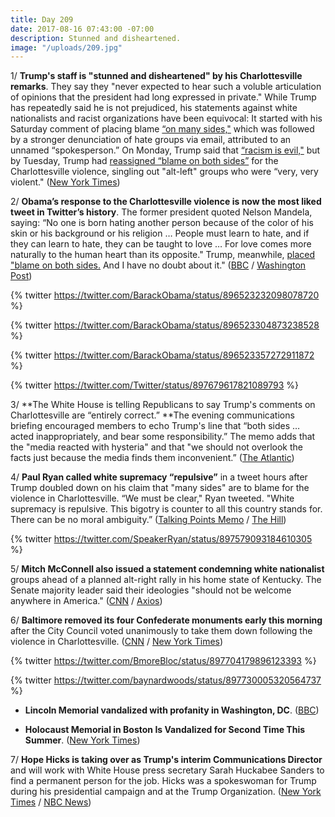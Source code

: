 ```yaml
---
title: Day 209
date: 2017-08-16 07:43:00 -07:00
description: Stunned and disheartened.
image: "/uploads/209.jpg"
---
```


1/ **Trump's staff is "stunned and disheartened" by his Charlottesville remarks**. They say they "never expected to hear such a voluble articulation of opinions that the president had long expressed in private." While Trump has repeatedly said he is not prejudiced, his statements against white nationalists and racist organizations have been equivocal: It started with his Saturday comment of placing blame [“on many sides,"](https://whatthefuckjusthappenedtoday.com/2017/08/14/day-207/#1-the-white-house-issued-a-statement) which was followed by a stronger denunciation of hate groups via email, attributed to an unnamed “spokesperson.” On Monday, Trump said that [“racism is evil,"](https://whatthefuckjusthappenedtoday.com/2017/08/14/day-207/#5-trump-finally-denounced-white-supr) but by Tuesday, Trump had [reassigned “blame on both sides”](https://whatthefuckjusthappenedtoday.com/2017/08/15/day-208/#2-trump-again-blamed-both-sides-for) for the Charlottesville violence, singling out "alt-left" groups who were “very, very violent." ([New York Times](https://www.nytimes.com/2017/08/15/us/politics/trump-charlottesville-white-nationalists.html))

2/ **Obama’s response to the Charlottesville violence is now the most liked tweet in Twitter’s history**. The former president quoted Nelson Mandela, saying:  “No one is born hating another person because of the color of his skin or his background or his religion … People must learn to hate, and if they can learn to hate, they can be taught to love … For love comes more naturally to the human heart than its opposite." Trump, meanwhile, [placed "blame on both sides.](https://whatthefuckjusthappenedtoday.com/2017/08/15/day-208/#2-trump-again-blamed-both-sides-for) And I have no doubt about it." ([BBC](http://www.bbc.com/news/technology-40945096) / [Washington Post](https://www.washingtonpost.com/news/the-fix/wp/2017/08/15/obamas-response-to-charlottesville-violence-is-one-of-the-most-popular-in-twitters-history/))

{% twitter https://twitter.com/BarackObama/status/896523232098078720 %}

{% twitter https://twitter.com/BarackObama/status/896523304873238528  %}

{% twitter https://twitter.com/BarackObama/status/896523357272911872 %}

{% twitter https://twitter.com/Twitter/status/897679617821089793 %}

3/ **The White House is telling Republicans to say Trump's comments on Charlottesville are “entirely correct.” **The evening communications briefing encouraged members to echo Trump's line that “both sides … acted inappropriately, and bear some responsibility.” The memo adds that the "media reacted with hysteria" and that "we should not overlook the facts just because the media finds them inconvenient.” ([The Atlantic](https://www.theatlantic.com/politics/archive/2017/08/the-president-was-entirely-correct/537042/))

4/ **Paul Ryan called white supremacy “repulsive”** in a tweet hours after Trump doubled down on his claim that "many sides" are to blame for the violence in Charlottesville. “We must be clear," Ryan tweeted. "White supremacy is repulsive. This bigotry is counter to all this country stands for. There can be no moral ambiguity.” ([Talking Points Memo](http://talkingpointsmemo.com/livewire/paul-ryan-condemns-white-supremacy-after-trump-press-conference) / [The Hill](http://thehill.com/homenews/house/346701-ryan-white-supremacy-is-repulsive))

{% twitter https://twitter.com/SpeakerRyan/status/897579093184610305 %}

5/ **Mitch McConnell also issued a statement condemning white nationalist** groups ahead of a planned alt-right rally in his home state of Kentucky. The Senate majority leader said their ideologies "should not be welcome anywhere in America." ([CNN](http://www.cnn.com/2017/08/16/politics/mitch-mcconnell-donald-trump-charlottesville-response/) / [Axios](https://www.axios.com/mcconnell-white-nationalist-views-should-not-be-welcome-in-u-s-2473675617.html))

6/ **Baltimore removed its four Confederate monuments early this morning** after the City Council voted unanimously to take them down following the violence in Charlottesville. ([CNN](http://www.cnn.com/2017/08/16/us/baltimore-confederate-monuments-removal/index.html) / [New York Times](https://www.nytimes.com/2017/08/16/us/baltimore-confederate-statues.html))

{% twitter https://twitter.com/BmoreBloc/status/897704179896123393 %}

{% twitter https://twitter.com/baynardwoods/status/897730005320564737 %}

* **Lincoln Memorial vandalized with profanity in Washington, DC**. ([BBC](http://www.bbc.com/news/world-us-canada-40942428))

* **Holocaust Memorial in Boston Is Vandalized for Second Time This Summer**. ([New York Times](https://www.nytimes.com/2017/08/15/us/holocaust-memorial-boston.html))

7/ **Hope Hicks is taking over as Trump's interim Communications Director** and will work with White House press secretary Sarah Huckabee Sanders to find a permanent person for the job. Hicks was a spokeswoman for Trump during his presidential campaign and at the Trump Organization. ([New York Times](https://www.nytimes.com/2017/08/16/us/politics/hope-hicks-white-house-communications-director.html) / [NBC News](http://www.nbcnews.com/politics/politics-news/hope-hicks-tapped-be-trump-s-interim-communications-director-n793136))